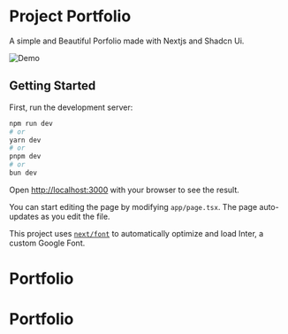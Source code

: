 # Project Portfolio

A simple and Beautiful Porfolio made with Nextjs and Shadcn Ui.

![Demo](https://www.sandeshjoshi.info.np/_next/image?url=%2F_next%2Fstatic%2Fmedia%2FportfolioLogo.5f06739d.png&w=1080&q=75)

## Getting Started

First, run the development server:

```bash
npm run dev
# or
yarn dev
# or
pnpm dev
# or
bun dev
```

Open [http://localhost:3000](http://localhost:3000) with your browser to see the result.

You can start editing the page by modifying `app/page.tsx`. The page auto-updates as you edit the file.

This project uses [`next/font`](https://nextjs.org/docs/basic-features/font-optimization) to automatically optimize and load Inter, a custom Google Font.


# Portfolio
# Portfolio
